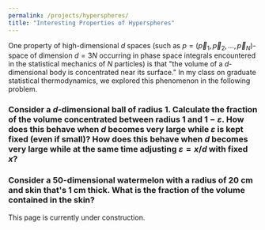 ```yaml
---
permalink: /projects/hyperspheres/
title: "Interesting Properties of Hyperspheres"
---
```


One property of high-dimensional $d$ spaces (such as $p=(\vec{p}_1, \vec{p}_2,\ldots, \vec{p}_N)$-space of dimension $d=3N$ occurring in phase space integrals encountered in the statistical mechanics of $N$ particles) is that "the volume of a $d$-dimensional
body is concentrated near its surface." In my class on graduate statistical thermodynamics, we explored this phenomenon in the following problem.

### Consider a $d$-dimensional ball of radius $1$. Calculate the fraction of the volume concentrated between radius $1$ and $1-\varepsilon$. How does this behave when $d$ becomes very large while $\varepsilon$ is kept fixed (even if small)? How does this behave when $d$ becomes very large while at the same time adjusting $\varepsilon=x/d$ with fixed $x$?

### Consider a $50$-dimensional watermelon with a radius of 20 cm and skin that's 1 cm thick. What is the fraction of the volume contained in the skin?

This page is currently under construction.
